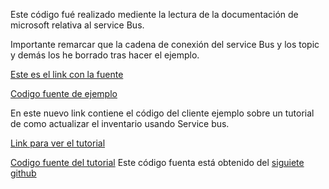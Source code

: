 Este código fué realizado mediente la lectura de la documentación de microsoft relativa al service Bus.

Importante remarcar que la cadena de conexión del service Bus y los topic y demás los he borrado tras hacer el ejemplo. 

[Este es el link con la fuente](https://learn.microsoft.com/es-es/azure/service-bus-messaging/service-bus-messaging-overview)

[Codigo fuente de ejemplo](./ServiceBusTopicExample/)

En este nuevo link contiene el código del cliente ejemplo sobre un tutorial de como actualizar el inventario usando Service bus. 

[Link para ver el tutorial](https://learn.microsoft.com/es-es/azure/service-bus-messaging/service-bus-tutorial-topics-subscriptions-portal)

[Codigo fuente del tutorial](./ServiceBusEjemploDeInventario/)
Este código fuenta está obtenido del [siguiete github](https://github.com/Azure/azure-service-bus.git)

